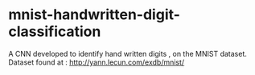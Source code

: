 # mnist-handwritten-digit-classification
A CNN developed to identify hand written digits , on the MNIST dataset.
Dataset found at : http://yann.lecun.com/exdb/mnist/
